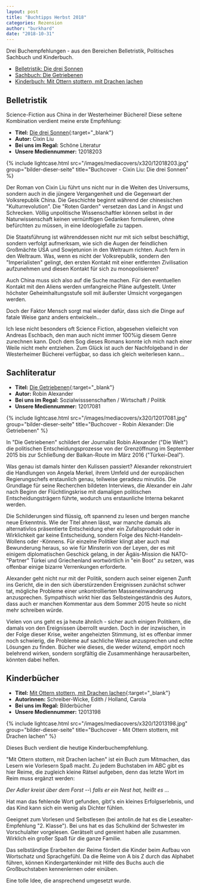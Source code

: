 ```yaml
---
layout: post
title: "Buchtipps Herbst 2018"
categories: Rezension
author: "burkhard"
date: "2018-10-31"
---
```

Drei Buchempfehlungen - aus den Bereichen Belletristik, Politisches Sachbuch und Kinderbuch.

* [Belletristik: Die drei Sonnen](#belletristik)
* [Sachbuch: Die Getriebenen](#sachliteratur)
* [Kinderbuch: Mit Ottern stottern, mit Drachen lachen](#kinderbücher)

## Belletristik

Science-Fiction aus China in der Westerheimer Bücherei! Diese seltene Kombination verdient meine erste Empfehlung:

* __Titel:__ [Die drei Sonnen](https://www.biblino.de/index.php?id=243&action=5&mnummer=12018203&showdetails=1){:target="_blank"}
* __Autor:__ Cixin Liu
* __Bei uns im Regal:__ Schöne Literatur
* __Unsere Mediennummer:__ 12018203

{% include lightcase.html src="/images/mediacovers/x320/12018203.jpg" group="bilder-dieser-seite"
           title="Buchcover - Cixin Liu: Die drei Sonnen" %}

Der Roman von Cixin Liu führt uns nicht nur in die Weiten des Universums, sondern auch in die jüngere
Vergangenheit und die Gegenwart der Volksrepublik China. Die Geschichte beginnt während der chinesischen
"Kulturrevolution". Die "Roten Garden" versetzen das Land in Angst und Schrecken. Völlig unpolitische Wissenschaftler 
können selbst in der Naturwissenschaft keinen vernünftigen Gedanken formulieren, ohne befürchten zu müssen,
in eine Ideologiefalle zu tappen.

Die Staatsführung ist währenddessen nicht nur mit sich selbst beschäftigt, sondern verfolgt aufmerksam, wie sich die Augen der feindlichen Großmächte
USA und Sowjetunion in den Weltraum richten. Auch fern in den Weltraum. Was, wenn es nicht der Volksrepublik, sondern den "Imperialisten" gelingt,
den ersten Kontakt mit einer entfernten Zivilisation aufzunehmen und diesen Kontakt für sich zu monopolisieren?

Auch China muss sich also auf die Suche machen. Für den eventuellen Kontakt mit den Aliens werden
umfangreiche Pläne aufgestellt. Unter höchster Geheimhaltungsstufe soll mit äußerster Umsicht vorgegangen werden.

Doch der Faktor Mensch sorgt mal wieder dafür, dass sich die Dinge auf fatale Weise ganz anders entwickeln...

Ich lese nicht besonders oft Science Fiction, abgesehen vielleicht von Andreas Eschbach, den man auch nicht immer 100%ig diesem
Genre zurechnen kann. Doch dem Sog dieses Romans konnte ich mich nach einer Weile nicht mehr entziehen. Zum Glück
ist auch der Nachfolgeband in der Westerheimer Bücherei verfügbar, so dass ich gleich weiterlesen kann...

## Sachliteratur

* __Titel:__ [Die Getriebenen](https://www.biblino.de/index.php?id=243&action=5&mnummer=12017081&showdetails=1){:target="_blank"}
* __Autor:__ Robin Alexander
* __Bei uns im Regal:__ Sozialwisssenschaften / Wirtschaft / Politik
* __Unsere Mediennummer:__ 12017081

{% include lightcase.html src="/images/mediacovers/x320/12017081.jpg" group="bilder-dieser-seite"
           title="Buchcover - Robin Alexander: Die Getriebenen" %}

In "Die Getriebenen" schildert der Journalist Robin Alexander ("Die Welt") die politischen Entscheidungsprozesse
von der Grenzöffnung im September 2015 bis zur Schließung der Balkan-Route im März 2016 ("Türkei-Deal"). 

Was genau ist damals hinter den Kulissen passiert? Alexander rekonstruiert die Handlungen von Angela Merkel,
ihrem Umfeld und der europäischen Regierungschefs erstaunlich genau, teilweise geradezu minutiös. Die Grundlage für
seine Recherchen bildeten Interviews, die Alexander ein Jahr nach Beginn der Flüchtlingskrise mit damaligen
politischen Entscheidungsträgern führte, wodurch uns erstaunliche Interna bekannt werden.

Die Schilderungen sind flüssig, oft spannend zu lesen und bergen manche neue Erkenntnis.
Wie der Titel ahnen lässt, war manche damals als alternativlos präsentierte Entscheidung eher ein Zufallsprodukt
oder in Wirklichkeit gar keine Entscheidung, sondern Folge des Nicht-Handeln-Wollens oder -Könnens.
Für einzelne Politiker klingt aber auch mal Bewunderung heraus, so wie für Minsterin von der Leyen, der
es mit einigem diplomatischen Geschick gelang, in der Ägäis-Mission die NATO-"Partner" Türkei und Griechenland 
wortwörtlich in "ein Boot" zu setzen, was offenbar einige bizarre Verrenkungen erforderte.

Alexander geht nicht nur mit der Politik, sondern auch seiner eigenen Zunft ins Gericht, die in den sich überstürzenden Ereignissen zunächst
schwer tat, mögliche Probleme einer unkontrollierten Masseneinwanderung anzusprechen. 
Sympathisch wirkt hier das Selbsteingeständnis des Autors, dass auch er manchen Kommentar aus dem Sommer 2015 heute so nicht mehr schreiben würde.

Vielen von uns geht es ja heute ähnlich - sicher auch einigen Politikern, die damals von den Ereignissen überrollt wurden.
Doch in der inzwischen, in der Folge dieser Krise, weiter angeheizten Stimmung, ist es offenbar immer noch schwierig,
die Probleme auf sachliche Weise anzusprechen und echte Lösungen zu finden. Bücher wie dieses, die
weder wütend, empört noch belehrend wirken, sondern sorgfältig die Zusammenhänge herausarbeiten, könnten dabei helfen.

 
           
## Kinderbücher

* __Titel:__ [Mit Ottern stottern, mit Drachen lachen](https://www.biblino.de/index.php?id=243&action=5&mnummer=12013198&showdetails=1){:target="_blank"}
* __Autorinnen:__ Schreiber-Wicke, Edith / Holland, Carola
* __Bei uns im Regal:__ Bilderbücher
* __Unsere Mediennummer:__ 12013198

{% include lightcase.html src="/images/mediacovers/x320/12013198.jpg" group="bilder-dieser-seite"
           title="Buchcover - Mit Ottern stottern, mit Drachen lachen" %}

Dieses Buch verdient die heutige Kinderbuchempfehlung.

"Mit Ottern stottern, mit Drachen lachen" ist ein Buch zum Mitmachen, das Lesern wie Vorlesern Spaß macht. 
Zu jedem Buchstaben im ABC gibt es hier Reime, die zugleich kleine Rätsel aufgeben,
denn das letzte Wort im Reim muss ergänzt werden:

_Der Adler kreist über dem Forst --\\
falls er ein Nest hat, heißt es ..._

Hat man das fehlende Wort gefunden, gibt's ein kleines Erfolgserlebnis, und das Kind kann
sich ein wenig als Dichter fühlen.

Geeignet zum Vorlesen und Selbstlesen (bei antolin.de hat es die Lesealter-Empfehlung "2. Klasse"). Bei
uns hat es das Schulkind der Schwester im Vorschulalter vorgelesen. Gerätselt und gereimt
haben alle zusammen. Wirklich ein großer Spaß für die ganze Familie.

Das selbständige Erarbeiten der Reime fördert die Kinder beim Aufbau von Wortschatz und Sprachgefühl.
Da die Reime von A bis Z durch das Alphabet führen, können Kindergartenkinder mit Hilfe des Buchs auch
die Großbuchstaben kennenlernen oder einüben.

Eine tolle Idee, die ansprechend umgesetzt wurde.
